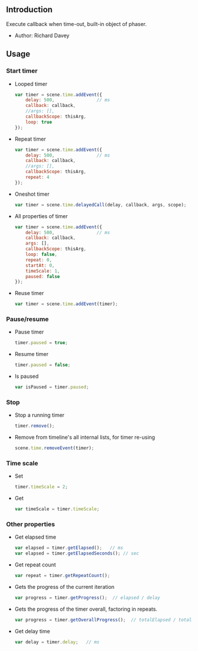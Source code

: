 ## Introduction

Execute callback when time-out, built-in object of phaser.

- Author: Richard Davey

## Usage

### Start timer

- Looped timer
    ```javascript
    var timer = scene.time.addEvent({
        delay: 500,                // ms
        callback: callback,
        //args: [],
        callbackScope: thisArg,
        loop: true
    });
    ```
- Repeat timer
    ```javascript
    var timer = scene.time.addEvent({
        delay: 500,                // ms
        callback: callback,
        //args: [],
        callbackScope: thisArg,
        repeat: 4
    });
    ```
- Oneshot timer
    ```javascript
    var timer = scene.time.delayedCall(delay, callback, args, scope);  // delay in ms
    ```
- All properties of timer
    ```javascript
    var timer = scene.time.addEvent({
        delay: 500,                // ms
        callback: callback,
        args: [],
        callbackScope: thisArg,
        loop: false,
        repeat: 0,
        startAt: 0,
        timeScale: 1,
        paused: false
    });
    ```
- Reuse timer
    ```javascript
    var timer = scene.time.addEvent(timer);
    ```

### Pause/resume

- Pause timer
    ```javascript
    timer.paused = true;
    ```
- Resume timer
    ```javascript
    timer.paused = false;
    ```
- Is paused
    ```javascript
    var isPaused = timer.paused;
    ```

### Stop

- Stop a running timer
    ```javascript
    timer.remove();
    ```
- Remove from timeline's all internal lists, for timer re-using
    ```javascript
    scene.time.removeEvent(timer);
    ```

### Time scale

- Set
    ```javascript
    timer.timeScale = 2;
    ```
- Get
    ```javascript
    var timeScale = timer.timeScale;
    ```

### Other properties

- Get elapsed time
    ```javascript
    var elapsed = timer.getElapsed();   // ms
    var elapsed = timer.getElapsedSeconds(); // sec
    ```
- Get repeat count
    ```javascript
    var repeat = timer.getRepeatCount();
    ```
- Gets the progress of the current iteration
    ```javascript
    var progress = timer.getProgress();  // elapsed / delay
    ```
- Gets the progress of the timer overall, factoring in repeats.
    ```javascript
    var progress = timer.getOverallProgress();  // totalElapsed / totalDuration
    ```
- Get delay time
    ```javascript
    var delay = timer.delay;   // ms
    ```